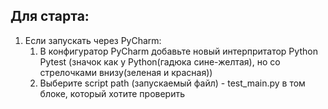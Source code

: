 ## Для старта:
1. Если запускать через PyCharm:
    1. В конфигуратор PyCharm добавьте новый интерпритатор Python Pytest (значок как у Python(гадюка сине-желтая), но со стрелочками внизу(зеленая и красная))
    1. Выберите script path (запускаемый файл) - test_main.py в том блоке, который хотите проверить
